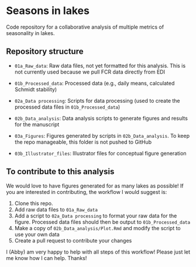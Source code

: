 # Seasons in lakes

Code repository for a collaborative analysis of multiple metrics of seasonality in lakes.

## Repository structure

-   `01a_Raw_data`: Raw data files, not yet formatted for this analysis. This is not currently used because we pull FCR data directly from EDI

-   `01b_Processed_data`: Processed data (e.g., daily means, calculated Schmidt stability)

-   `02a_Data processing`: Scripts for data processing (used to create the processed data files in `01b_Processed_data`)

-   `02b_Data_analysis`: Data analysis scripts to generate figures and results for the manuscript

-   `03a_Figures`: Figures generated by scripts in `02b_Data_analysis`. To keep the repo manageable, this folder is not pushed to GitHub

-   `03b_Illustrator_files`: Illustrator files for conceptual figure generation

## To contribute to this analysis

We would love to have figures generated for as many lakes as possible! If you are interested in contributing, the workflow I would suggest is:

1.  Clone this repo.
2.  Add raw data files to `01a_Raw_data`
3.  Add a script to `02a_Data processing` to format your raw data for the figure. Processed data files should then be output to `01b_Processed_data`
4.  Make a copy of `02b_Data_analysis/Plot.Rmd` and modify the script to use your own data
5.  Create a pull request to contribute your changes

I (Abby) am very happy to help with all steps of this workflow! Please just let me know how I can help. Thanks!
